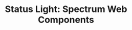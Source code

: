 ---
layout: examples.njk
title: 'Status Light: Spectrum Web Components'
displayName: Status Light
componentName: status-light
tags:
  - component-examples
---